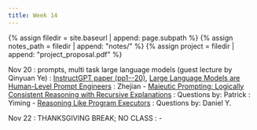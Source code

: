 ```yaml
---
title: Week 14
---
```



{% assign filedir = site.baseurl | append: page.subpath %} 
{% assign notes_path = filedir | append: "notes/" %} 
{% assign project = filedir | append: "project_proposal.pdf" %}

<!--  
Instructions:

INDENTATION COUNTS

Each day should be formatted exactly as follows

Date
: Lessons Covered
  : Reading List
    : In Class Presentations
: **Assignment/Announcement**{: .label}


To add a hyperlink for readings, do it as follows
  : [Example Paper](http://linktopaper.edu)

To make the hyperlink open in a new tab by default
  : [Example Paper](http://linktopaper.edu){:target=_"blank"}

The announcement can be made red for due dates as follows
: **Assignment Due**{: .label .label-red }

-->

Nov 20
: prompts, multi task large language models (guest lecture by Qinyuan Ye)
  :  [InstructGPT paper (pp1--20)](https://arxiv.org/abs/2203.02155), [Large Language Models are Human-Level Prompt Engineers](https://openreview.net/forum?id=92gvk82DE-)
    : Zhejian - [Maieutic Prompting: Logically Consistent Reasoning with Recursive Explanations](https://aclanthology.org/2022.emnlp-main.82)
    : Questions by: Patrick
    : Yiming - [Reasoning Like Program Executors](https://aclanthology.org/2022.emnlp-main.48)
    : Questions by: Daniel Y.

Nov 22
: THANKSGIVING BREAK; NO CLASS
  : - 
